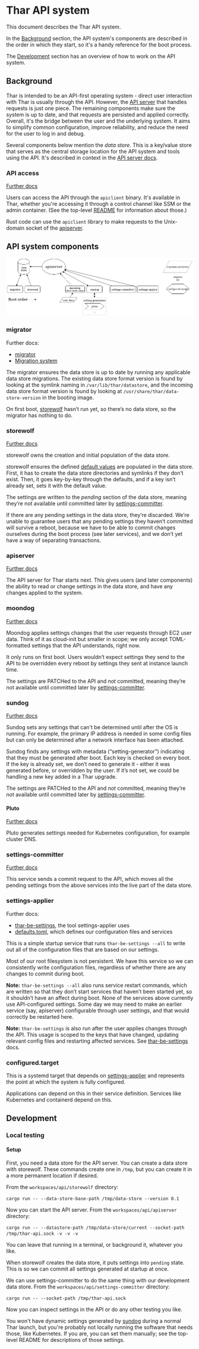 # Thar API system

This document describes the Thar API system.

In the [Background](#background) section, the API system's components are described in the order in which they start, so it's a handy reference for the boot process.

The [Development](#development) section has an overview of how to work on the API system.

## Background

Thar is intended to be an API-first operating system - direct user interaction with Thar is usually through the API.
However, the [API server](#apiserver) that handles requests is just one piece.
The remaining components make sure the system is up to date, and that requests are persisted and applied correctly.
Overall, it's the bridge between the user and the underlying system.
It aims to simplify common configuration, improve reliability, and reduce the need for the user to log in and debug.

Several components below mention the *data store*.
This is a key/value store that serves as the central storage location for the API system and tools using the API.
It's described in context in the [API server docs](apiserver/).

### API access

[Further docs](apiclient/)

Users can access the API through the `apiclient` binary.
It's available in Thar, whether you're accessing it through a control channel like SSM or the admin container.
(See the top-level [README](../../) for information about those.)

Rust code can use the `apiclient` library to make requests to the Unix-domain socket of the [apiserver](#apiserver).

## API system components

![API system boot diagram](api-system.png)

### migrator

Further docs:
* [migrator](migration/migrator/)
* [Migration system](migration/)

The migrator ensures the data store is up to date by running any applicable data store migrations.
The existing data store format version is found by looking at the symlink naming in `/var/lib/thar/datastore`, and the incoming data store format version is found by looking at `/usr/share/thar/data-store-version` in the booting image.

On first boot, [storewolf](#storewolf) hasn’t run yet, so there’s no data store, so the migrator has nothing to do.

### storewolf

[Further docs](storewolf/)

storewolf owns the creation and initial population of the data store.

storewolf ensures the defined [default values](storewolf/defaults.toml) are populated in the data store.
First, it has to create the data store directories and symlinks if they don’t exist.
Then, it goes key-by-key through the defaults, and if a key isn’t already set, sets it with the default value.

The settings are written to the *pending* section of the data store, meaning they’re not available until committed later by [settings-committer](#settings-committer).

If there are any pending settings in the data store, they’re discarded.
We’re unable to guarantee users that any pending settings they haven’t committed will survive a reboot, because we have to be able to commit changes ourselves during the boot process (see later services), and we don’t yet have a way of separating transactions.

### apiserver

[Further docs](apiserver/)

The API server for Thar starts next.
This gives users (and later components) the ability to read or change settings in the data store, and have any changes applied to the system.

### moondog

[Further docs](moondog/)

Moondog applies settings changes that the user requests through EC2 user data.
Think of it as cloud-init but smaller in scope; we only accept TOML-formatted settings that the API understands, right now.

It only runs on first boot.
Users wouldn’t expect settings they send to the API to be overridden every reboot by settings they sent at instance launch time.

The settings are PATCHed to the API and *not* committed, meaning they’re not available until committed later by [settings-committer](#settings-committer).

### sundog

[Further docs](sundog/)

Sundog sets any settings that can't be determined until after the OS is running.
For example, the primary IP address is needed in some config files but can only be determined after a network interface has been attached.

Sundog finds any settings with metadata (“setting-generator”) indicating that they must be generated after boot.
Each key is checked on every boot.
If the key is already set, we don’t need to generate it - either it was generated before, or overridden by the user.
If it’s not set, we could be handling a new key added in a Thar upgrade.

The settings are PATCHed to the API and *not* committed, meaning they’re not available until committed later by [settings-committer](#settings-committer).

#### Pluto

[Further docs](pluto/)

Pluto generates settings needed for Kubernetes configuration, for example cluster DNS.

### settings-committer

[Further docs](settings-committer/)

This service sends a commit request to the API, which moves all the pending settings from the above services into the live part of the data store.

### settings-applier

Further docs:
* [thar-be-settings](thar-be-settings/), the tool settings-applier uses
* [defaults.toml](storewolf/defaults.toml), which defines our configuration files and services

This is a simple startup service that runs `thar-be-settings --all` to write out all of the configuration files that are based on our settings.

Most of our root filesystem is not persistent.
We have this service so we can consistently write configuration files, regardless of whether there are any changes to commit during boot.

**Note:** `thar-be-settings --all` also runs service restart commands, which are written so that they don’t start services that haven’t been started yet, so it shouldn’t have an affect during boot.
None of the services above currently use API-configured settings.
Some day we may need to make an earlier service (say, apiserver) configurable through user settings, and that would correctly be restarted here.

**Note:** `thar-be-settings` is also run after the user applies changes through the API.
This usage is scoped to the keys that have changed, updating relevant config files and restarting affected services.
See [thar-be-settings](thar-be-settings/) docs.

### configured.target

This is a systemd target that depends on [settings-applier](#settings-applier) and represents the point at which the system is fully configured.

Applications can depend on this in their service definition.
Services like Kubernetes and containerd depend on this.

## Development

### Local testing

#### Setup

First, you need a data store for the API server.
You can create a data store with storewolf.
These commands create one in `/tmp`, but you can create it in a more permanent location if desired.

From the `workspaces/api/storewolf` directory:

```
cargo run -- --data-store-base-path /tmp/data-store --version 0.1
```

Now you can start the API server.
From the `workspaces/api/apiserver` directory:

```
cargo run -- --datastore-path /tmp/data-store/current --socket-path /tmp/thar-api.sock -v -v -v
```

You can leave that running in a terminal, or background it, whatever you like.

When storewolf creates the data store, it puts settings into `pending` state.
This is so we can commit all settings generated at startup at once.

We can use settings-committer to do the same thing with our development data store.
From the `workspaces/api/settings-committer` directory:

```
cargo run -- --socket-path /tmp/thar-api.sock
```

Now you can inspect settings in the API or do any other testing you like.

You won't have dynamic settings generated by [sundog](#sundog) during a normal Thar launch, but you're probably not locally running the software that needs those, like Kubernetes.
If you are, you can set them manually; see the top-level README for descriptions of those settings.
